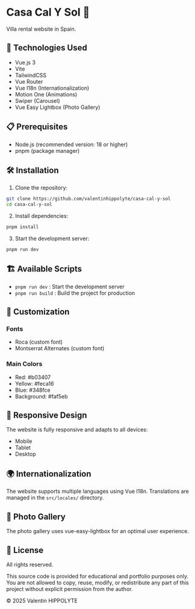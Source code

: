 # Casa Cal Y Sol 🌅

Villa rental website in Spain.

## 🚀 Technologies Used

- Vue.js 3
- Vite
- TailwindCSS
- Vue Router
- Vue I18n (Internationalization)
- Motion One (Animations)
- Swiper (Carousel)
- Vue Easy Lightbox (Photo Gallery)

## 📋 Prerequisites

- Node.js (recommended version: 18 or higher)
- pnpm (package manager)

## 🛠️ Installation

1. Clone the repository:

```bash
git clone https://github.com/valentinhippolyte/casa-cal-y-sol
cd casa-cal-y-sol
```

2. Install dependencies:

```bash
pnpm install
```

3. Start the development server:

```bash
pnpm run dev
```

## 🏗️ Available Scripts

- `pnpm run dev` : Start the development server
- `pnpm run build` : Build the project for production

## 🎨 Customization

### Fonts

- Roca (custom font)
- Montserrat Alternates (custom font)

### Main Colors

- Red: #b03407
- Yellow: #feca16
- Blue: #348fce
- Background: #faf5eb

## 📱 Responsive Design

The website is fully responsive and adapts to all devices:

- Mobile
- Tablet
- Desktop

## 🌍 Internationalization

The website supports multiple languages using Vue I18n. Translations are managed in the `src/locales/` directory.

## 📸 Photo Gallery

The photo gallery uses vue-easy-lightbox for an optimal user experience.

## 📄 License

All rights reserved.

This source code is provided for educational and portfolio purposes only.  
You are not allowed to copy, reuse, modify, or redistribute any part of this project without explicit permission from the author.

© 2025 Valentin HIPPOLYTE
